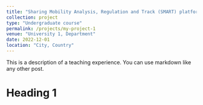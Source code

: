 ```yaml
---
title: "Sharing Mobility Analysis, Regulation and Track (SMART) platform"
collection: project
type: "Undergraduate course"
permalink: /projects/my-project-1
venue: "University 1, Department"
date: 2022-12-01
location: "City, Country"
---
```


This is a description of a teaching experience. You can use markdown like any other post.

Heading 1
======